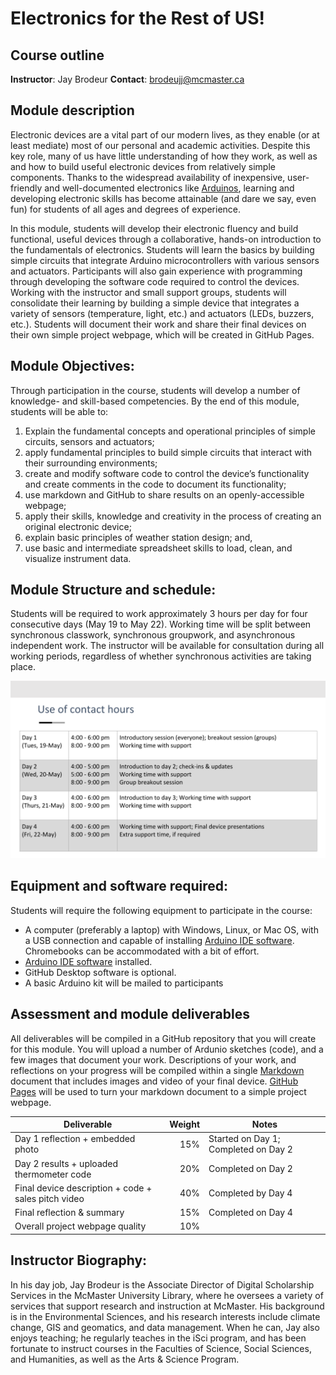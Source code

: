 # Electronics for the Rest of US!
## Course outline

**Instructor**: Jay Brodeur
**Contact**: 	[brodeujj@mcmaster.ca](mailto:brodeujj@mcmaster.ca)

## Module description
Electronic devices are a vital part of our modern lives, as they enable (or at least mediate) most of our personal and academic activities. Despite this key role, many of us have little understanding of how they work, as well as and how to build useful electronic devices from relatively simple components. Thanks to the widespread availability of inexpensive, user-friendly and well-documented electronics like [Arduinos](https://www.arduino.cc/), learning and developing electronic skills has become attainable (and dare we say, even fun) for students of all ages and degrees of experience.  

In this module, students will develop their electronic fluency and build functional, useful devices through a collaborative, hands-on introduction to the fundamentals of electronics. Students will learn the basics by building simple circuits that integrate Arduino microcontrollers with various sensors and actuators. Participants will also gain experience with programming through developing the software code required to control the devices. Working with the instructor and small support groups, students will consolidate their learning by building a simple device that integrates a variety of sensors (temperature, light, etc.) and actuators (LEDs, buzzers, etc.). Students will document their work and share their final devices on their own simple project webpage, which will be created in GitHub Pages. 

## Module Objectives:
Through participation in the course, students will develop a number of knowledge- and skill-based competencies. By the end of this module, students will be able to:
1. Explain the fundamental concepts and operational principles of simple circuits, sensors and actuators;
2. apply fundamental principles to build simple circuits that interact with their surrounding environments;
3. create and modify software code to control the device’s functionality and create comments in the code to document its functionality;
4. use markdown and GitHub to share results on an openly-accessible webpage;
5. apply their skills, knowledge and creativity in the process of creating an original electronic device; 
6. explain basic principles of weather station design; and,
7. use basic and intermediate spreadsheet skills to load, clean, and visualize instrument data. 

## Module Structure and schedule: 
Students will be required to work approximately 3 hours per day for four consecutive days (May 19 to May 22). Working time will be split between synchronous classwork, synchronous groupwork, and asynchronous independent work. The instructor will be available for consultation during all working periods, regardless of whether synchronous activities are taking place. 

![Module Schedule](images/schedule.png "Module Schedule")

## Equipment and software required:
Students will require the following equipment to participate in the course: 
* A computer (preferably a laptop) with Windows, Linux, or Mac OS, with a USB connection and capable of installing [Arduino IDE software](https://www.arduino.cc/en/Main/Software). Chromebooks can be accommodated with a bit of effort.
* [Arduino IDE software](https://www.arduino.cc/en/Main/Software) installed.
* GitHub Desktop software is optional.
* A basic Arduino kit will be mailed to participants

## Assessment and module deliverables
All deliverables will be compiled in a GitHub repository that you will create for this module. You will upload a number of Ardunio sketches (code), and a few images that document your work. Descriptions of your work, and reflections on your progress will be compiled within a single [Markdown](https://en.wikipedia.org/wiki/Markdown) document that includes images and video of your final device. [GitHub Pages](https://pages.github.com/) will be used to turn your markdown document to a simple project webpage. 

| Deliverable | Weight | Notes |
|-------------|-------:|-------|
|Day 1 reflection + embedded photo| 15% |Started on Day 1; Completed on Day 2|
|Day 2 results + uploaded thermometer code| 20% |Completed on Day 2|
|Final device description + code + sales pitch video| 40% |Completed by Day 4|
|Final reflection & summary| 15% |Completed on Day 4|
|Overall project webpage quality|10%|       |


## Instructor Biography:
In his day job, Jay Brodeur is the Associate Director of Digital Scholarship Services in the McMaster University Library, where he oversees a variety of services that support research and instruction at McMaster. His background is in the Environmental Sciences, and his research interests include climate change, GIS and geomatics, and data management. When he can, Jay also enjoys teaching; he regularly teaches in the iSci program, and has been fortunate to instruct courses in the Faculties of Science, Social Sciences, and Humanities, as well as the Arts & Science Program. 


